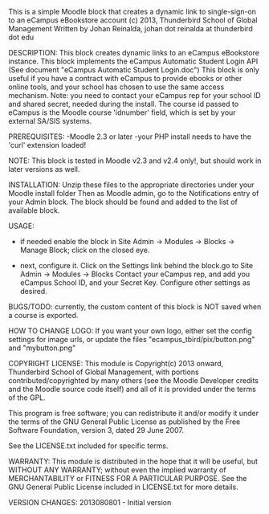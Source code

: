 ﻿This is a simple Moodle block that creates a dynamic link to single-sign-on to an eCampus eBookstore account
(c) 2013, Thunderbird School of Global Management
Written by Johan Reinalda,  johan dot reinalda at thunderbird dot edu

DESCRIPTION:
This block creates dynamic links to an eCampus eBookstore instance.
This block implements the eCampus Automatic Student Login API (See document "eCampus Automatic Student Login.doc")
This block is only useful if you have a contract with eCampus to provide ebooks or other online tools, and
your school has chosen to use the same access mechanism.
Note: you need to contact your eCampus rep for your school ID and shared secret, needed during the install.
The course id passed to eCampus is the Moodle course 'idnumber' field, which is set by your external SA/SIS systems.

PREREQUISITES:
-Moodle 2.3 or later
-your PHP install needs to have the 'curl' extension loaded!

NOTE:
This block is tested in Moodle v2.3 and v2.4 only!, but should work in later versions as well.

INSTALLATION:
Unzip these files to the appropriate directories under your Moodle install <blocks> folder
Then as Moodle admin, go to the Notifications entry of your Admin block.
The block should be found and added to the list of available block.

USAGE:
* if needed enable the block in Site Admin -> Modules -> Blocks -> Manage Block; click on the closed eye.

* next, configure it. Click on the Settings link behind the block.go to Site Admin -> Modules -> Blocks
Contact your eCampus rep, and add you eCampus School ID, and your Secret Key.
Configure other settings as desired.

BUGS/TODO:
currently, the custom content of this block is NOT saved when a course is exported.

HOW TO CHANGE LOGO:
If you want your own logo, either set the config settings for image urls,
or update the files "ecampus_tbird/pix/button.png" and "mybutton.png"

COPYRIGHT LICENSE:
This module is Copyright(c) 2013 onward, Thunderbird School of Global Management, with portions
contributed/copyrighted by many others (see the Moodle Developer credits and the Moodle source code itself)
and all of it is provided under the terms of the GPL.

This program is free software; you can redistribute it and/or modify it under the terms of the GNU General Public License
as published by the Free Software Foundation, version 3, dated 29 June 2007.

See the LICENSE.txt included for specific terms.

WARRANTY:
This module is distributed in the hope that it will be useful, but WITHOUT ANY WARRANTY; without even the implied warranty
of MERCHANTABILITY or FITNESS FOR A PARTICULAR PURPOSE. See the GNU General Public License included in LICENSE.txt for
more details.

VERSION CHANGES:
2013080801 - Initial version

